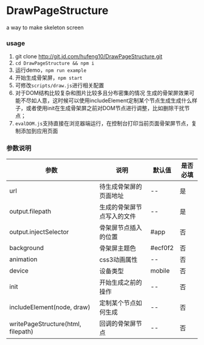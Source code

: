 # DrawPageStructure
a way to make skeleton screen

### usage
1. git clone http://git.jd.com/hufeng10/DrawPageStructure.git
2. `cd DrawPageStructure && npm i`
2. 运行demo，`npm run example`
3. 开始生成骨架屏，`npm start`
4. 可修改`scripts/draw.js`进行相关配置
5. 对于DOM结构比较复杂和图片比较多且分布密集的情况
    生成的骨架屏效果可能不尽如人意，这时候可以使用includeElement定制某个节点生成生成什么样
    子，或者使用init在生成骨架屏之前对DOM节点进行调整，比如删除干扰节点；
6. `evalDOM.js`支持直接在浏览器端运行，在控制台打印当前页面骨架屏节点，复制添加到应用页面

### 参数说明
| 参数 | 说明 | 默认值 | 是否必填
|----- | ----- | ----- | -----
| url | 待生成骨架屏的页面地址 | -- | 是
| output.filepath | 生成的骨架屏节点写入的文件 | -- | 是
| output.injectSelector | 骨架屏节点插入的位置 | #app | 否
| background | 骨架屏主题色 | #ecf0f2 | 否
| animation | css3动画属性 | -- | 否
| device | 设备类型 | mobile | 否
| init | 开始生成之前的操作 | -- | 否
| includeElement(node, draw) | 定制某个节点如何生成 | -- | 否
| writePageStructure(html, filepath) | 回调的骨架屏节点 | -- | 否
